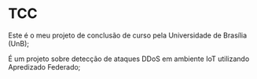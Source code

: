 # TCC
Este é o meu projeto de conclusão de curso pela Universidade de Brasília (UnB);

É um projeto sobre detecção de ataques DDoS em ambiente IoT utilizando Apredizado Federado;
